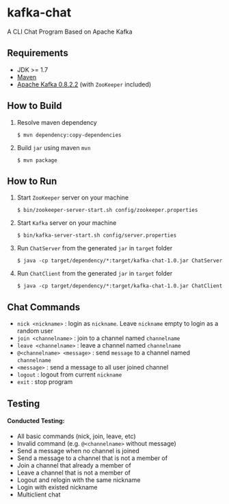 # kafka-chat
A CLI Chat Program Based on Apache Kafka

## Requirements
 - JDK >= 1.7
 - [Maven](https://maven.apache.org/download.cgi) 
 - [Apache Kafka 0.8.2.2](http://www.http://kafka.apache.org/) (with `ZooKeeper` included)


## How to Build
1. Resolve maven dependency  

	 ```
	 $ mvn dependency:copy-dependencies
	 ```
2. Build `jar` using maven `mvn`  

	 ```
	 $ mvn package
	 ```

## How to Run	 
1. Start `ZooKeeper` server on your machine

	 ```
	 $ bin/zookeeper-server-start.sh config/zookeeper.properties
	 ```
2. Start `Kafka` server on your machine

	 ```
	 $ bin/kafka-server-start.sh config/server.properties
	 ```
2. Run `ChatServer` from the generated `jar` in `target` folder  

	 ```
	 $ java -cp target/dependency/*:target/kafka-chat-1.0.jar ChatServer
	 ```
3. Run `ChatClient` from the generated `jar` in `target` folder  

	 ```
	 $ java -cp target/dependency/*:target/kafka-chat-1.0.jar ChatClient
	 ```

## Chat Commands
- `nick <nickname>` : login as `nickname`. Leave `nickname` empty to login as a random user
- `join <channelname>` : join to a channel named `channelname`
- `leave <channelname>` : leave a channel named `channelname`
- `@<channelname> <message>` :  send `message` to a channel named `channelname`
- `<message>` : send a message to all user joined channel
- `logout` : logout from current `nickname`
- `exit` : stop program

## Testing
#### Conducted Testing:
* All basic commands (nick, join, leave, etc)
* Invalid command (e.g. `@<channelname>` without message)
* Send a message when no channel is joined
* Send a message to a channel that is not a member of
* Join a channel that already a member of
* Leave a channel that is not a member of
* Logout and relogin with the same nickname
* Login with existed nickname
* Multiclient chat


